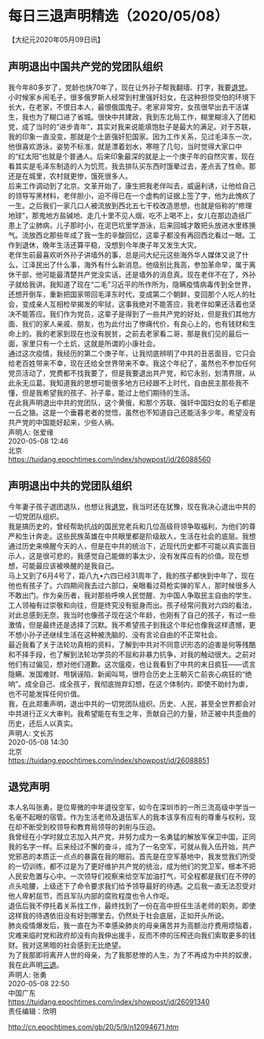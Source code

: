 # 每日三退声明精选（2020/05/08）
  
  
【大纪元2020年05月09日讯】  
## 声明退出中国共产党的党团队组织  
我今年80多岁了，党龄也快70年了，现在让外孙子帮我翻墙、打字，我要<a href="http://cn.epochtimes.com/gb/tag/%E9%80%80%E5%85%9A.html">退党</a>。  
小时候家乡闹毛子，很多俄罗斯人经常到村里强奸妇女，在这种担惊受怕的环境下长大，在老家，不恨日本人，最恨俄国鬼子。老家非常穷，女孩很早出去干活谋生，我也为了糊口进了省城。很快中共建政，我到东北局工作，糊里糊涂入了团和党，成了当时的“进步青年”，其实对我来说能填饱肚子是最大的满足。对于苏联，我的印象一直没变，那就是个土匪强奸犯国家。因为工作关系，见过毛泽东一次，他很喜欢游泳，姿势不标准，就是漂着划水，寒暄了几句，当时觉得大家口中的“红太阳”也就是个普通人。后来印象最深的就是上一个庚子年的自然灾害，现在看其实是毛泽东制造的人为饥荒，我去排队买东西时饿晕过去，差点丢了性命。那还是在城里，农村就更惨，饿死很多人。  
后来工作调动到了北京。文革开始了，康生把我老伴叫去，威逼利诱，让他给自己的领导写黑材料，老伴胆小，迫不得已在一个虚构的证据上签了字，他为此愧疚了一生。之后我们一家几口人被流放到西北五七干校改造思想，也就是俗称的“修理地球”，那鬼地方盐碱地、走几十里不见人烟，吃不上喝不上，女儿在那边造纸厂患上了尘肺病，儿子那时小，在泥巴坑里学游泳，后来回城才敢把头放进水里练换气。流放西北那些年成了我一生的辛酸回忆，这辈子都没有再回西北看过一眼。工作到退休，晚年生活还算平稳，没想到今年庚子年又发生大灾。  
老伴生前最喜欢听外孙子讲墙外的事，总是问大纪元这些海外华人媒体又说了什么，江泽民出了什么事，海外有什么新消息。他级别比我高，参加革命早，属于离休干部，他可能最清楚共产党没实话，还是墙外的消息真。现在老伴不在了，外孙子就给我讲。我知道了现在“二毛”习近平的所作所为，隐瞒疫情病毒传到全世界，还想开倒车，重新把国家带回毛泽东时代，变成第二个朝鲜，变回那个人吃人的社会，变成亲人互相检举揭发的牢狱，这事我绝对不能答应，我老伴如果还活着也坚决不能答应。我们作为党员，这辈子是得到了一些共产党的好处，但是我们其他方面、我们的家人亲戚、朋友，也为此付出了惨痛代价，有良心上的，也有钱财和生命上的。我的老家到现在也没有脱贫，之前去老家看二哥，那是我们见的最后一面，家里只有一个土炕，这就是所谓的小康社会。  
通过这次疫情，我经历的第二个庚子年，让我彻底辨明了中共的丑恶面目，它只会给老百姓带来不幸，现在还给全世界带来不幸。我这个年纪了，虽然也不参加任何党员活动了，党费都不找我要了，但是我要退出共产党，和它永别，划清界限，从此永无瓜葛。我知道我的思想可能很多地方已经跟不上时代，自由民主那些我不懂，但是我希望我的孩子、孙子辈，能过上他们期待的生活。  
在此我声明退出中共的党团队，这个黄俄，和那个苏联、强奸中国妇女的毛子都是一丘之貉。这是一个垂暮老者的觉悟，虽然也不知道自己还能活多少年。希望没有共产党的中国能好起来，少些人祸。  
声明人: 张爱缘  
2020-05-08 12:46  
北京  
https://tuidang.epochtimes.com/index/showpost/id/26088560  
## 声明退出中共的党团队组织  
今年妻子孩子退团退队，也想让我<a href="http://cn.epochtimes.com/gb/tag/%E9%80%80%E5%85%9A.html">退党</a>，我当时还在犹豫，现在我决心退出中共的一切党团队组织。  
我是搞历史的，曾经帮助抗战的国民党老兵和几位高级将领争取福利，为他们的尊严和生计奔走。这些民族英雄在中共眼里都是阶级敌人，生活在社会的底层。我想通过历史来唤醒今天的人，但是在中共的统治下，近现代历史都不可能以真实面目示人，这是很可悲的，我感觉自己能做的事太少，没有发挥应有的价值。现在想想，可能最应该被唤醒的是我自己。  
马上又到了6月4号了，距八九•六四已经31周年了，我的孩子都快到中年了，现在他也有孩子了。六四期间我去过六部口，亲眼看过荷枪实弹的军人，那时候很多人不敢出门。作为亲历者，我对那些呼唤人民觉醒、为中国人争取民主自由的学生、工人领袖有过崇敬和向往，但是终究没有挺身而出。孩子经常问我对六四的看法，对此总感到无奈。我当时也像孩子现在这个年龄，也刚有了自己的孩子，有过一些激情，但是最终还是选择了沉默。我不希望孩子到我这个年纪也像我这样遗憾，更不想小孙子还继续生活在这种被洗脑的、没有言论自由的不正常社会。  
最近我看了关于法轮功真相的资料，了解到中共对不同意识形态的迫害是何等残酷和不择手段，也了解到法轮功学员的不屈和非暴力抗争，对我的触动很大。之前对他们有过偏见，想对他们道歉。这次瘟疫，也让我看到了中共的末日疯狂——谎言隐瞒、发国难财、甩锅诬陷、新闻叫骂，很符合历史上王朝灭亡前丧心病狂的“绝响”。成全自己、成全孩子，我彻底抛弃幻想，在这个体制内，即使不助纣为虐，也不可能发挥任何价值。  
我，在此郑重声明，退出中共的一切党团队组织。历史、人民，甚至全世界都会对中共进行正义大审判。我希望能在有生之年，贡献自己的力量，矫正被中共歪曲的历史，还后人以真实。  
声明人: 文长苏  
2020-05-08 14:30  
北京  
https://tuidang.epochtimes.com/index/showpost/id/26088851  
## 退党声明  
本人名叫张勇，是位卑微的中年退役空军，如今在深圳市的一所三流高级中学当一名毫不起眼的宿管。作为生活老师及退伍军人的我本该享有应有的尊重与权利，现在却不断受到校领导和教育局领导的剥削与压迫。  
我曾经在小学时就立志加入共产党，并努力成为一名勇猛的解放军保卫中国，正同我的名字一样。后来经过不懈的奋斗，成为了一名空军，可就从我入伍开始，共产党邪恶的本质正一点点的暴露在我的眼前。首先是在空军基地中，我发觉我们所受的一切训练，都不过是为了更好维护共产党的统治，成为他们的党卫军，根本不把人民安危置与心中。一次领导们视察来给空军加油打气，可全程都是我们在不停的点头哈腰，上级还下了命令要求我们给予领导最好的待遇。之后我一直无法忍受对他人卑躬屈节，而且军队内部的腐败程度也令人作呕。  
退伍后我不停托着关系找工作，最终找到了一份在高中担任生活老师的职务。即使这样我的待遇依旧没有好到哪里去，仍然处于社会底层，正如开头所说。  
肺炎疫情爆发后，我一直在为不幸感染肺炎的母亲痛苦并为高额治疗费用烦恼着，灾难来临时党和政府却没有向我伸出援手，反而不停的压榨还向我们索取更多的钱财。我对这黑暗的社会感到无比绝望。  
为了我那即将离开人世的母亲，为了我那悲惨的人生，为了不再成为中共的奴隶，我在此声明<a href="http://cn.epochtimes.com/gb/tag/%E4%B8%89%E9%80%80.html">三退</a>。  
声明人: 张勇  
2020-05-08 22:50  
中国广东  
https://tuidang.epochtimes.com/index/showpost/id/26091340  
责任编辑：欣明  
  
  
  
http://cn.epochtimes.com/gb/20/5/9/n12094671.htm
